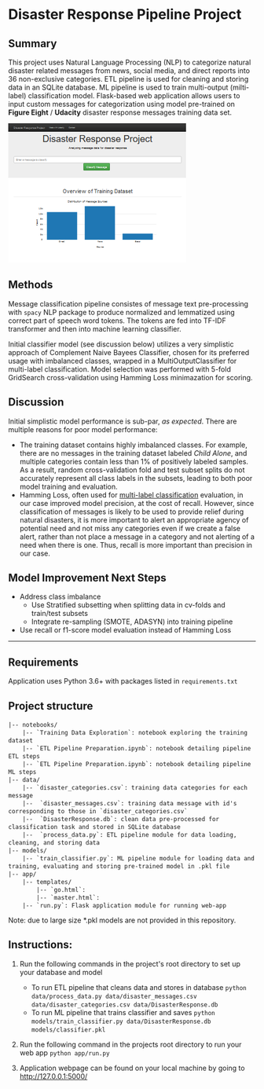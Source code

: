 # Disaster Response Pipeline Project

## Summary
This project uses Natural Language Processing (NLP) to categorize natural disaster related messages from news, social media, and direct reports into 36 non-exclusive categories. ETL pipeline is used for cleaning and storing data in an SQLite database. ML pipeline is used to train multi-output (milti-label) classification model. Flask-based web application allows users to input custom messages for categorization using model pre-trained on **Figure Eight** / **Udacity** disaster response messages training data set. 

![](resources/main_page_crop.PNG?raw=true)

## Methods
Message classification pipeline consistes of message text pre-processing with `spacy` NLP package to produce normalized and lemmatized using correct part of speech word tokens. The tokens are fed into TF-IDF transformer and then into machine learning classifier.

Initial classifier model (see discussion below) utilizes a very simplistic approach of Complement Naive Bayees Classifier, chosen for its preferred usage with imbalanced classes, wrapped in a MultiOutputClassifier for multi-label classification. Model selection was performed with 5-fold GridSearch cross-validation using Hamming Loss minimazation for scoring.

## Discussion
Initial simplistic model performance is sub-par, *as expected*. There are multiple reasons for poor model performance:
- The training dataset contains highly imbalanced classes. For example, there are no messages in the training dataset labeled *Child Alone*, and multiple categories contain less than 1% of positively labeled samples. As a result, random cross-validation fold and test subset splits do not accurately represent all class labels in the subsets, leading to both poor model training and evaluation.
- Hamming Loss, often used for [multi-label classification](https://en.wikipedia.org/wiki/Multi-label_classification) evaluation, in our case improved model precision, at the cost of recall. However, since classification of messages is likely to be used to provide relief during natural disasters, it is more important to alert an appropriate agency of potential need and not miss any categories even if we create a false alert, rather than not place a message in a category and not alerting of a need when there is one. Thus, recall is more important than precision in our case.

## Model Improvement Next Steps
- Address class imbalance
  - Use Stratified subsetting when splitting data in cv-folds and train/test subsets
  - Integrate re-sampling (SMOTE, ADASYN) into training pipeline
- Use recall or f1-score model evaluation instead of Hamming Loss

---

## Requirements
Application uses Python 3.6+ with packages listed in `requirements.txt`

## Project structure
```
|-- notebooks/  
    |-- `Training Data Exploration`: notebook exploring the training dataset  
    |-- `ETL Pipeline Preparation.ipynb`: notebook detailing pipeline ETL steps  
    |-- `ETL Pipeline Preparation.ipynb`: notebook detailing pipeline ML steps  
|-- data/  
    |-- `disaster_categories.csv`: training data categories for each message  
    |--  `disaster_messages.csv`: training data message with id's corresponding to those in `disaster_categories.csv`  
    |--  `DisasterResponse.db`: clean data pre-processed for classification task and stored in SQLite database  
    |--  `process_data.py`: ETL pipeline module for data loading, cleaning, and storing data  
|-- models/  
    |-- `train_classifier.py`: ML pipeline module for loading data and training, evaluating and storing pre-trained model in .pkl file  
|-- app/  
    |-- templates/  
        |-- `go.html`:   
        |-- `master.html`:  
    |-- `run.py`: Flask application module for running web-app  
```  
Note: due to large size *.pkl models are not provided in this repository.

## Instructions:
1. Run the following commands in the project's root directory to set up your database and model

    - To run ETL pipeline that cleans data and stores in database
        `python data/process_data.py data/disaster_messages.csv data/disaster_categories.csv data/DisasterResponse.db`
    - To run ML pipeline that trains classifier and saves
        `python models/train_classifier.py data/DisasterResponse.db models/classifier.pkl`

2. Run the following command in the projects root directory to run your web app
    `python app/run.py`

3. Application webpage can be found on your local machine by going to http://127.0.0.1:5000/
